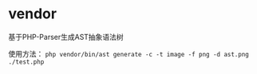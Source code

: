 # vendor
基于PHP-Parser生成AST抽象语法树

使用方法：
```php vendor/bin/ast generate -c -t image -f png -d ast.png ./test.php```
